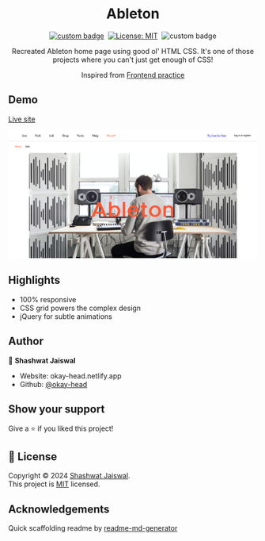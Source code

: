 <h1 align="center">Ableton </h1>
<p align="center">
  <a href="https://okay-head.github.io/Ableton/" target="_blank"><img alt="custom badge" src="https://img.shields.io/badge/Github%20pages-327fc7" /></a>
  &nbsp;<a href="/LICENSE.md" target="_blank"><img alt="License: MIT" src="https://img.shields.io/badge/License-MIT-yellow.svg" /></a>
  &nbsp;<img alt="custom badge" src="https://img.shields.io/badge/No%20framework%20project-ff7d42" />
</p>

<p align="center">Recreated Ableton home page using good ol' HTML CSS. It's one of those projects where you can't just get enough of CSS! </p>
<p align="center">Inspired from <a href="https://www.frontendpractice.com/" target="_blank">Frontend practice</a></p>

## Demo

[Live site](https://okay-head.github.io/Ableton/)

![Ableton](/Media/About-Ableton.png)

## Highlights

- 100% responsive
- CSS grid powers the complex design
- jQuery for subtle animations

## Author

👤 **Shashwat Jaiswal**

- Website: okay-head.netlify.app
- Github: [@okay-head](https://github.com/okay-head)

## Show your support

Give a ⭐️ if you liked this project!

## 📝 License

Copyright © 2024 [Shashwat Jaiswal](https://github.com/okay-head).<br />
This project is [MIT](./LICENSE.md) licensed.

## Acknowledgements

Quick scaffolding readme by [readme-md-generator](https://github.com/kefranabg/readme-md-generator)
